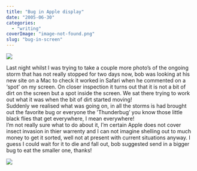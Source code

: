 ```yaml
---
title: "Bug in Apple display"
date: "2005-06-30"
categories: 
  - "writing"
coverImage: "image-not-found.png"
slug: "bug-in-screen"
---
```


[![](/images/22625889_27e882dae7_m.jpg)](http://www.flickr.com/photos/funkylarma/22625889/ "ass!")

Last night whilst I was trying to take a couple more photo’s of the ongoing storm that has not really stopped for two days now, bob was looking at his new site on a Mac to check it worked in Safari when he commented on a ‘spot’ on my screen. On closer inspection it turns out that it is not a bit of dirt on the screen but a spot inside the screen. We sat there trying to work out what it was when the bit of dirt started moving!  
Suddenly we realised what was going on, in all the storms is had brought out the favorite bug or everyone the 'Thunderbug’ you know those little black flies that get everywhere, I mean everywhere!  
I’m not really sure what to do about it, I’m certain Apple does not cover insect invasion in thier warrenty and I can not imagine shelling out to much money to get it sorted, well not at present with current situations anyway. I guess I could wait for it to die and fall out, bob suggested send in a bigger bug to eat the smaller one, thanks!

[![](/images/22626505_17df2bb248_m.jpg)](http://www.flickr.com/photos/funkylarma/22626505/ "photo sharing")
